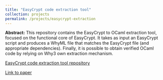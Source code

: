 ```yaml
---
title: "EasyCrypt code extraction tool"
collection: projects
permalink: /projects/easycrypt-extraction
---
```

**Abstract:** This repository contains the EasyCrypt to OCaml extraction tool, focused on the functional core of EasyCrypt. It takes as input an EasyCrypt script and produces a WhyML file that matches the EasyCrypt file (and appropriate dependencies). Finally, it is possible to obtain verified OCaml code by relying on Why3 own extraction mechanism.

[EasyCrypt code extraction tool repository](https://github.com/SRI-CSL/easycrypt-extraction-tool)

[Link to paper](https://vm2p.github.io/publication/2019-11-13-paper-ccs19)